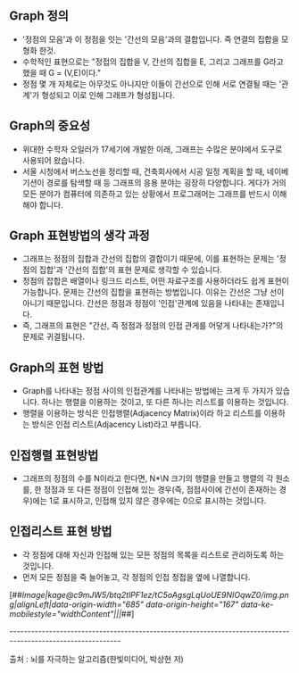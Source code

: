 ## Graph 정의

-   '정점의 모음'과 이 정점을 잇는 '간선의 모음'과의 결합입니다. 즉 연결의 집합을 모형화 한것.
-   수학적인 표현으로는 "정접의 집합을 V, 간선의 집합을 E, 그리고 그래프를 G라고 했을 때 G = (V,E)이다."
-   정점 몇 개 자체로는 아무것도 아니지만 이들이 간선으로 인해 서로 연결될 때는 '관계'가 형성되고 이로 인해 그래프가 형성됩니다.

## Graph의 중요성

-   위대한 수학자 오일러가 17세기에 개발한 이래, 그래프는 수많은 분야에서 도구로 사용되어 왔습니다.
-   서울 시청에서 버스노선을 정리할 때, 건축회사에서 시공 일정 계획을 할 때, 네이베기션이 경로를 탐색할 때 등 그래프의 응용 분야는 굉장히 다양합니다. 게다가 거의 모든 분야가 컴퓨터에 의존하고 있는 상황에서 프로그래머는 그래프를 반드시 이해해야 합니다.

## Graph 표현방법의 생각 과정

-   그래프는 정점의 집합과 간선의 집합의 결합이기 때문에, 이를 표현하는 문제는 '정점의 집합'과 '간선의 집합'의 표현 문제로 생각할 수 있습니다.
-   정점의 잡합은 배열이나 링크드 리스트, 어떤 자료구조를 사용하더라도 쉽게 표현이 가능합니다. 문제는 간선의 집합을 표현하는 방법입니다. 이유는 간선은 그냥 선이 아니기 때문입니다. 간선은 정점과 정점이 '인접'관계에 있음을 나타내는 존재입니다.
-   즉, 그래프의 표현은 "간선, 즉 정점과 정점의 인접 관게를 어덯게 나타내는가?"의 문제로 귀결됩니다.

## Graph의 표현 방법

-   Graph를 나타내는 정점 사이의 인접관계를 나타내는 방법에는 크게 두 가지가 있습니다. 하나는 행렬을 이용하는 것이고, 또 다른 하나는 리스트를 이용하는 것입니다.
-   행렬을 이용하는 방식은 인접행렬(Adjacency Matrix)이라 하고 리스트를 이용하는 방식은 인접 리스트(Adjacency List)라고 부릅니다.

## 인접행렬 표현방법

-   그래프의 정점의 수를 N이라고 한다면, N\*\\N 크기의 행렬을 만들고 행렬의 각 원소를, 한 정점과 또 다른 정점이 인접해 있는 경우(즉, 점점사이에 간선이 존재하는 경우)에는 1로 표시하고, 인접해 있지 않은 경우에는 0으로 표시하는 것입니다.

## 인접리스트 표현 방법

-   각 정점에 대해 자신과 인접해 있는 모든 정점의 목록을 리스트로 관리하도록 하는 것입니다.
-   먼저 모든 정점을 죽 늘어놓고, 각 정점의 인접 정접을 옆에 나열합니다.

[##_Image|kage@c9mJW5/btq2tlPF1ez/tC5oAgsgLqUoUE9NIOqwZ0/img.png|alignLeft|data-origin-width="685" data-origin-height="167" data-ke-mobilestyle="widthContent"|||_##]

\-------------------------------------------------------------------------------------------------------------

출처 : 뇌를 자극하는 알고리즘(한빛미디어, 박상현 저)